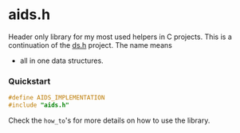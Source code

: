 # aids.h

Header only library for my most used helpers in C projects. This is a
continuation of the [ds.h](github.com/alexjercan/ds.h) project. The name means
- all in one data structures.

### Quickstart

```c
#define AIDS_IMPLEMENTATION
#include "aids.h"
```

Check the `how_to`'s for more details on how to use the library.
